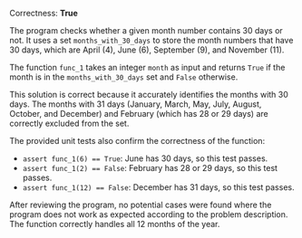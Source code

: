 Correctness: **True**

The program checks whether a given month number contains 30 days or not. It uses a set `months_with_30_days` to store the month numbers that have 30 days, which are April (4), June (6), September (9), and November (11).

The function `func_1` takes an integer `month` as input and returns `True` if the month is in the `months_with_30_days` set and `False` otherwise.

This solution is correct because it accurately identifies the months with 30 days. The months with 31 days (January, March, May, July, August, October, and December) and February (which has 28 or 29 days) are correctly excluded from the set.

The provided unit tests also confirm the correctness of the function:

- `assert func_1(6) == True`: June has 30 days, so this test passes.
- `assert func_1(2) == False`: February has 28 or 29 days, so this test passes.
- `assert func_1(12) == False`: December has 31 days, so this test passes.

After reviewing the program, no potential cases were found where the program does not work as expected according to the problem description. The function correctly handles all 12 months of the year.